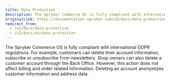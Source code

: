 ```yaml
---
title: Data Protection
description: The Spryker Commerce OS is fully compliant with international GDPR (General Data Protection Regulation) regulations.
originalLink: https://documentation.spryker.com/v2/docs/data-protection
redirect_from:
  - /v2/docs/data-protection
  - /v2/docs/en/data-protection
---
```


The Spryker Commerce OS is fully compliant with international GDPR regulations. For example, customers can delete their account information, subscribe or unsubscribe from newsletters. Shop owners can also delete a customer account through the Back Office. However, this action does not affect billing and order related information. Deleting an account anonymizes customer information and address data.
